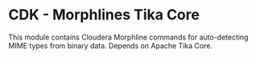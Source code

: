 # CDK - Morphlines Tika Core

This module contains Cloudera Morphline commands for auto-detecting MIME types from binary data. Depends on Apache Tika Core.
